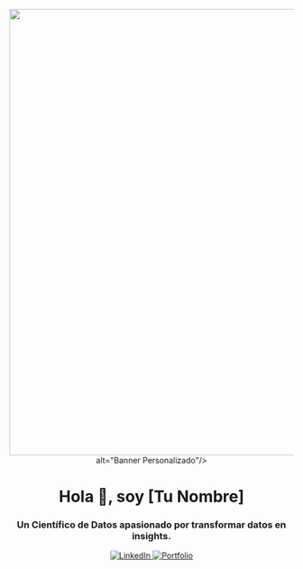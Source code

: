 <p align="center">
  <img src=<img width="3168" height="792" alt="LinkedIn Header" src="https://github.com/user-attachments/assets/76bcde34-133f-4998-8c04-ac4f0a6a538e" /> alt="Banner Personalizado"/>
</p>

<h1 align="center">Hola 👋, soy [Tu Nombre]</h1>
<h3 align="center">Un Científico de Datos apasionado por transformar datos en insights.</h3>

<p align="center">
  <a href="https://linkedin.com/in/tu-usuario" target="_blank">
    <img src="https://img.shields.io/badge/LinkedIn-0077B5?style=for-the-badge&logo=linkedin&logoColor=white" alt="LinkedIn"/>
  </a>
  <a href="https://tu-portafolio.com" target="_blank">
    <img src="https://img.shields.io/badge/Portfolio-255E63?style=for-the-badge&logo=google-chrome&logoColor=white" alt="Portfolio"/>
  </a>
</p>

